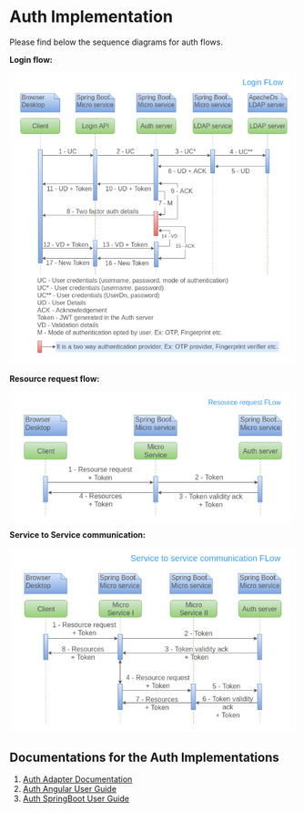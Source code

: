 # Auth Implementation

Please find below the sequence diagrams for auth flows.

**Login flow:**

![Login flow](../../.gitbook/assets/login_flow.png)

**Resource request flow:**

![Resource request flow](../../.gitbook/assets/resource_request_flow.png)

**Service to Service communication:**

![Service to Service communication](../../.gitbook/assets/service-service-communication.png)

## Documentations for the Auth Implementations

1. [Auth Adapter Documentation](auth-adapter.md)
2. [Auth Angular User Guide](../../contribute/coding-standards/auth-angular-user-guide.md)
3. [Auth SpringBoot User Guide](../../contribute/coding-standards/auth-springboot-user-guide.md)


